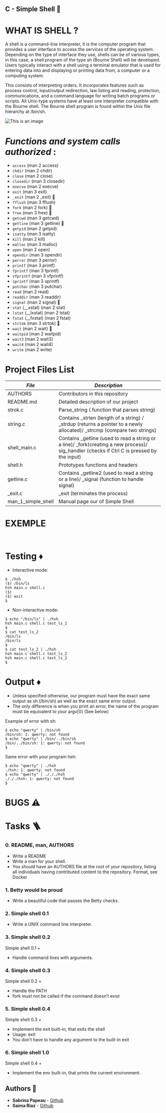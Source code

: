 ## **C - Simple Shell** :bell:

# **WHAT IS SHELL ?** 

A shell is a command-line interpreter, it is the computer program that provides a user interface to access the services of the operating system. Depending on the type of interface they use, shells can be of various types, in this case, a shell program of the type sh (Bourne Shell) will be developed. Users typically interact with a shell using a terminal emulator that is used for entering data into and displaying or printing data from, a computer or a computing system.

This consists of interpreting orders. It incorporates features such as process control, input/output redirection, law listing and reading, protection, communications, and a command language for writing batch programs or scripts. All Unix-type systems have at least one interpreter compatible with the Bourne shell. The Bourne shell program is found within the Unix file hierarchy at /bin/sh.

![This is an image](https://zupimages.net/up/23/34/jy4m.png)

# ***Functions and system calls authorized*** :

* ```access``` (man 2 access)
* ```chdir``` (man 2 chdir)
* ```close``` (man 2 close)
* ```closedir``` (man 3 closedir)
* ```execve``` (man 2 execve) 
* ```exit``` (man 3 exit)
* ```_exit``` (man 2 _exit) :bookmark:
* ```fflush``` (man 3 fflush)
* ```fork``` (man 2 fork) :bookmark:
* ```free``` (man 3 free) :bookmark:
* ```getcwd``` (man 3 getcwd)
* ```getline``` (man 3 getline) :bookmark:
* ```getpid``` (man 2 getpid)
* ```isatty``` (man 3 isatty)
* ```kill``` (man 2 kill)
* ```malloc``` (man 3 malloc) 
* ```open``` (man 2 open)
* ```opendir``` (man 3 opendir)
* ```perror``` (man 3 perror)
* ```printf``` (man 3 printf) 
* ```fprintf``` (man 3 fprintf) 
* ```vfprintf``` (man 3 vfprintf)
* ```sprintf``` (man 3 sprintf)
* ```putchar``` (man 3 putchar)
* ```read``` (man 2 read) 
* ```readdir``` (man 3 readdir)
* ```signal``` (man 2 signal) :bookmark:
* ```stat``` (__xstat) (man 2 stat)
* ```lstat``` (__lxstat) (man 2 lstat)
* ```fstat``` (__fxstat) (man 2 fstat) 
* ```strtok``` (man 3 strtok) :bookmark:
* ```wait``` (man 2 wait) :bookmark:
* ```waitpid``` (man 2 waitpid)
* ```wait3``` (man 2 wait3)
* ```wait4``` (man 2 wait4)
* ```write``` (man 2 write) 

# **Project Files List**

|***File***|***Description***|
|---|---|
|AUTHORS|Contributors in this repository|
|README.md|Detailed description of our project|
|strok.c| Parse_string ( function that parses string)|
|string.c|Contains _strlen (length of a string)  / _strdup (returns a pointer to a newly allocated)/ _strcmp (compare two strings)|
|shell_main.c|Contains _getline  (used to read a string or a line)/ _fork(creating a new process)/ sig_handler (checks if Ctrl C is pressed by the input)|
|shell.h|Prototypes functions and headers|
|getline.c|Contains _getline2 (used to read a string or a line)/ _signal (function to handle signal)|
|_exit.c| _exit (terminates the process)|
|man_1_simple_shell|Manual page our of Simple Shell|


# **EXEMPLE**

```
 

```

# **Testing** :diamonds:

* Interactive mode:

```
$ ./hsh
($) /bin/ls
hsh main.c shell.c
($)
($) exit
$
```

* Non-interactive mode:

```
$ echo "/bin/ls" | ./hsh
hsh main.c shell.c test_ls_2
$
$ cat test_ls_2
/bin/ls
/bin/ls
$
$ cat test_ls_2 | ./hsh
hsh main.c shell.c test_ls_2
hsh main.c shell.c test_ls_2
$
```

# **Output** :diamonds:

* Unless specified otherwise, our program must have the exact same output as sh (/bin/sh) as well as the exact same error output.
* The only difference is when you print an error, the name of the program must be equivalent to your argv[0] (See below)

Example of error with sh:

```
$ echo "qwerty" | /bin/sh
/bin/sh: 1: qwerty: not found
$ echo "qwerty" | /bin/../bin/sh
/bin/../bin/sh: 1: qwerty: not found
$
```

Same error with your program hsh:

```
$ echo "qwerty" | ./hsh
./hsh: 1: qwerty: not found
$ echo "qwerty" | ./././hsh
./././hsh: 1: qwerty: not found
$
```

# **BUGS** :warning:



# **Tasks** :ladder:

### **0. README, man, AUTHORS**

* Write a README
* Write a man for your shell.
* You should have an AUTHORS file at the root of your repository, listing all individuals having contributed content to the repository. Format, see Docker

### **1. Betty would be proud**

* Write a beautiful code that passes the Betty checks.

### **2. Simple shell 0.1**

* Write a UNIX command line interpreter.

### **3. Simple shell 0.2**

Simple shell 0.1 +

* Handle command lines with arguments.

### **4. Simple shell 0.3**

Simple shell 0.2 +

* Handle the PATH
* fork must not be called if the command doesn’t exist

### **5. Simple shell 0.4**

Simple shell 0.3 +

* Implement the exit built-in, that exits the shell
* Usage: exit
* You don’t have to handle any argument to the built-in exit

### **6. Simple shell 1.0**

Simple shell 0.4 +

* Implement the env built-in, that prints the current environment.

## **Authors** :two_women_holding_hands:
 
* **Sabrina Papeau** - [Github](https://github.com/Holbiwan)
* **Saima Riaz** - [Github](https://github.com/saima-riaz)
